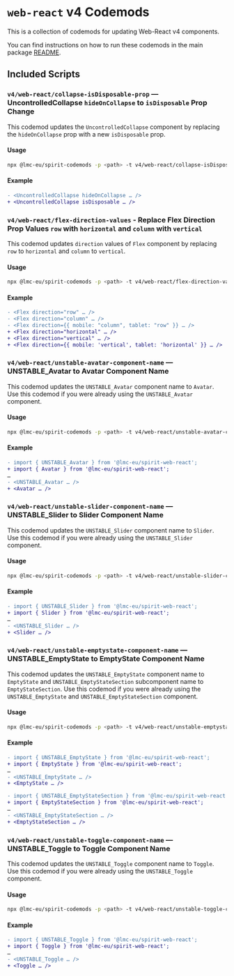 # `web-react` v4 Codemods

This is a collection of codemods for updating Web-React v4 components.

You can find instructions on how to run these codemods in the main package [README](https://github.com/lmc-eu/spirit-design-system/blob/main/packages/codemods/README.md).

## Included Scripts

### `v4/web-react/collapse-isDisposable-prop` — UncontrolledCollapse `hideOnCollapse` to `isDisposable` Prop Change

This codemod updates the `UncontrolledCollapse` component by replacing the `hideOnCollapse` prop with a new `isDisposable` prop.

#### Usage

```sh
npx @lmc-eu/spirit-codemods -p <path> -t v4/web-react/collapse-isDisposable-prop
```

#### Example

```diff
- <UncontrolledCollapse hideOnCollapse … />
+ <UncontrolledCollapse isDisposable … />
```

### `v4/web-react/flex-direction-values` - Replace Flex Direction Prop Values `row` with `horizontal` and `column` with `vertical`

This codemod updates `direction` values of `Flex` component by replacing `row` to `horizontal` and `column` to `vertical`.

#### Usage

```sh
npx @lmc-eu/spirit-codemods -p <path> -t v4/web-react/flex-direction-values
```

#### Example

```diff
- <Flex direction="row" … />
- <Flex direction="column" … />
- <Flex direction={{ mobile: "column", tablet: "row" }} … />
+ <Flex direction="horizontal" … />
+ <Flex direction="vertical" … />
+ <Flex direction={{ mobile: 'vertical', tablet: 'horizontal' }} … />
```

### `v4/web-react/unstable-avatar-component-name` — UNSTABLE_Avatar to Avatar Component Name

This codemod updates the `UNSTABLE_Avatar` component name to `Avatar`.
Use this codemod if you were already using the `UNSTABLE_Avatar` component.

#### Usage

```sh
npx @lmc-eu/spirit-codemods -p <path> -t v4/web-react/unstable-avatar-component-name
```

#### Example

```diff
- import { UNSTABLE_Avatar } from '@lmc-eu/spirit-web-react';
+ import { Avatar } from '@lmc-eu/spirit-web-react';
…
- <UNSTABLE_Avatar … />
+ <Avatar … />
```

### `v4/web-react/unstable-slider-component-name` — UNSTABLE_Slider to Slider Component Name

This codemod updates the `UNSTABLE_Slider` component name to `Slider`.
Use this codemod if you were already using the `UNSTABLE_Slider` component.

#### Usage

```sh
npx @lmc-eu/spirit-codemods -p <path> -t v4/web-react/unstable-slider-component-name
```

#### Example

```diff
- import { UNSTABLE_Slider } from '@lmc-eu/spirit-web-react';
+ import { Slider } from '@lmc-eu/spirit-web-react';
…
- <UNSTABLE_Slider … />
+ <Slider … />
```

### `v4/web-react/unstable-emptystate-component-name` — UNSTABLE_EmptyState to EmptyState Component Name

This codemod updates the `UNSTABLE_EmptyState` component name to `EmptyState` and `UNSTABLE_EmptyStateSection` subcomponent name to `EmptyStateSection`.
Use this codemod if you were already using the `UNSTABLE_EmptyState` and `UNSTABLE_EmptyStateSection` component.

#### Usage

```sh
npx @lmc-eu/spirit-codemods -p <path> -t v4/web-react/unstable-emptystate-component-name
```

#### Example

```diff
- import { UNSTABLE_EmptyState } from '@lmc-eu/spirit-web-react';
+ import { EmptyState } from '@lmc-eu/spirit-web-react';
…
- <UNSTABLE_EmptyState … />
+ <EmptyState … />
```

```diff
- import { UNSTABLE_EmptyStateSection } from '@lmc-eu/spirit-web-react';
+ import { EmptyStateSection } from '@lmc-eu/spirit-web-react';
…
- <UNSTABLE_EmptyStateSection … />
+ <EmptyStateSection … />
```

### `v4/web-react/unstable-toggle-component-name` — UNSTABLE_Toggle to Toggle Component Name

This codemod updates the `UNSTABLE_Toggle` component name to `Toggle`.
Use this codemod if you were already using the `UNSTABLE_Toggle` component.

#### Usage

```sh
npx @lmc-eu/spirit-codemods -p <path> -t v4/web-react/unstable-toggle-component-name
```

#### Example

```diff
- import { UNSTABLE_Toggle } from '@lmc-eu/spirit-web-react';
+ import { Toggle } from '@lmc-eu/spirit-web-react';
…
- <UNSTABLE_Toggle … />
+ <Toggle … />
```
